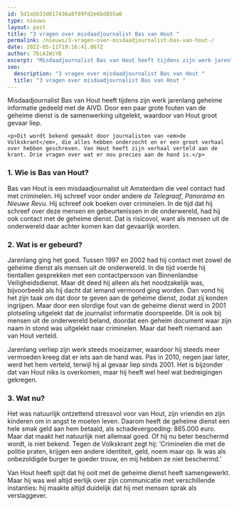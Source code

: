 ```yaml
---
id: 5d1a5b33d817436a8f89fd2e6bd855a6
type: nieuws
layout: post
title: "3 vragen over misdaadjournalist Bas van Hout "
permalink: /nieuws/3-vragen-over-misdaadjournalist-bas-van-hout-/
date: 2022-05-11T19:16:41.067Z
author: 7biA1WiYB
excerpt: "Misdaadjournalist Bas van Hout heeft tijdens zijn werk jarenlang geheime informatie gedeeld met de AIVD. Door een paar grote fouten van de geheime dienst is de samenwerking uitgelekt, waardoor van Hout groot gevaar liep.  "
seo:
  description: "3 vragen over misdaadjournalist Bas van Hout "
  title: "3 vragen over misdaadjournalist Bas van Hout "
---
```

Misdaadjournalist Bas van Hout heeft tijdens zijn werk jarenlang geheime informatie gedeeld met de AIVD. Door een paar grote fouten van de geheime dienst is de samenwerking uitgelekt, waardoor van Hout groot gevaar liep.  

    <p>Dit wordt bekend gemaakt door journalisten van <em>de Volkskrant</em>, die alles hebben onderzocht en er een groot verhaal over hebben geschreven. Van Hout heeft zijn verhaal verteld aan de krant. Drie vragen over wat er nou precies aan de hand is.</p>
<h3>1. Wie is Bas van Hout?</h3>
<p>Bas van Hout is een misdaadjournalist uit Amsterdam die veel contact had met criminelen. Hij schreef voor onder andere <em>de Telegraaf</em>, <em>Panorama </em>en <em>Nieuwe Revu</em>. Hij schreef ook boeken over criminelen. In de tijd dat hij schreef over deze mensen en gebeurtenissen in de onderwereld, had hij ook contact met de geheime dienst. Dat is risicovol, want als mensen uit de onderwereld daar achter komen kan dat gevaarlijk worden.</p>
<h3>2. Wat is er gebeurd?</h3>
<p>Jarenlang ging het goed. Tussen 1997 en 2002 had hij contact met zowel de geheime dienst als mensen uit de onderwereld. In die tijd voerde hij tientallen gesprekken met een contactpersoon van Binnenlandse Veiligheidsdienst. Maar dit deed hij alleen als het noodzakelijk was, bijvoorbeeld als hij dacht dat iemand vermoord ging worden. Dan vond hij het zijn taak om dat door te geven aan de geheime dienst, zodat zij konden ingrijpen. Maar door een slordige fout van de geheime dienst werd in 2001 plotseling uitgelekt dat de journalist informatie doorspeelde. Dit is ook bij mensen uit de onderwereld beland, doordat een geheim document waar zijn naam in stond was uitgelekt naar criminelen. Maar dat heeft niemand aan van Hout verteld.</p>
<p>Jarenlang verliep zijn werk steeds moeizamer, waardoor hij steeds meer vermoeden kreeg dat er iets aan de hand was. Pas in 2010, negen jaar later, werd het hem verteld, terwijl hij al gevaar liep sinds 2001. Het is bijzonder dat van Hout niks is overkomen, maar hij heeft wel heel wat bedreigingen gekregen.</p>
<h3>3. Wat nu?</h3>
<p>Het was natuurlijk ontzettend stressvol voor van Hout, zijn vriendin en zijn kinderen om in angst te moeten leven. Daarom heeft de geheime dienst een hele smak geld aan hem betaald, als schadevergoeding: 865.000 euro. Maar dat maakt het natuurlijk niet allemaal goed. Of hij nu beter beschermd wordt, is niet bekend. Tegen de Volkskrant zegt hij: ‘Criminelen die met de politie praten, krijgen een andere identiteit, geld, noem maar op. Ik was als onbezoldigde burger te goeder trouw, en mij hebben ze niet beschermd.’</p>
<p>Van Hout heeft spijt dat hij ooit met de geheime dienst heeft samengewerkt. Maar hij was wel altijd eerlijk over zijn communicatie met verschillende instanties: hij maakte altijd duidelijk dat hij met mensen sprak als verslaggever.</p>  
